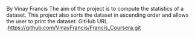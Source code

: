 By Vinay Francis
The aim of the project is to compute the statistics of a dataset. This project also sorts the dataset in ascending order and allows the user to print the dataset.
GitHub URL :https://github.com/VinayFrancis/Francis_Coursera.git
